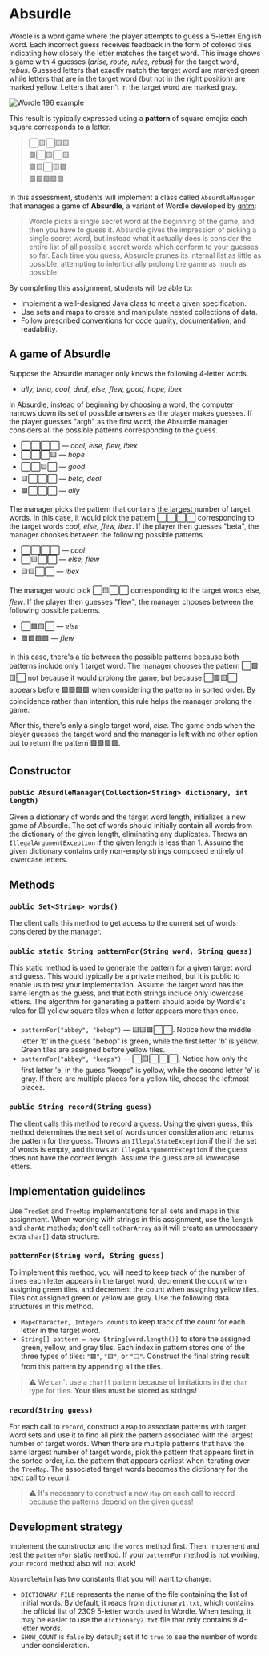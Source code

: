 # Absurdle

Wordle is a word game where the player attempts to guess a 5-letter English word. Each incorrect guess receives feedback in the form of colored tiles indicating how closely the letter matches the target word. This image shows a game with 4 guesses (*arise, route, rules, rebus*) for the target word, *rebus*. Guessed letters that exactly match the target word are marked green while letters that are in the target word (but not in the right position) are marked yellow. Letters that aren't in the target word are marked gray.

![Wordle 196 example](https://upload.wikimedia.org/wikipedia/commons/e/ec/Wordle_196_example.svg)

This result is typically expressed using a **pattern** of square emojis: each square corresponds to a letter.

> ⬜🟨⬜🟨🟨<br>
> 🟩⬜🟨⬜🟨<br>
> 🟩🟨⬜🟨🟩<br>
> 🟩🟩🟩🟩🟩

In this assessment, students will implement a class called `AbsurdleManager` that manages a game of **Absurdle**, a variant of Wordle developed by [qntm](https://qntm.org/absurdle):

> Wordle picks a single secret word at the beginning of the game, and then you have to guess it. Absurdle gives the impression of picking a single secret word, but instead what it actually does is consider the entire list of all possible secret words which conform to your guesses so far. Each time you guess, Absurdle prunes its internal list as little as possible, attempting to intentionally prolong the game as much as possible.

By completing this assignment, students will be able to:

- Implement a well-designed Java class to meet a given specification.
- Use sets and maps to create and manipulate nested collections of data.
- Follow prescribed conventions for code quality, documentation, and readability.

## A game of Absurdle

Suppose the Absurdle manager only knows the following 4-letter words.

- *ally, beta, cool, deal, else, flew, good, hope, ibex*

In Absurdle, instead of beginning by choosing a word, the computer narrows down its set of possible answers as the player makes guesses. If the player guesses "argh" as the first word, the Absurdle manager considers all the possible patterns corresponding to the guess.

- ⬜⬜⬜⬜ — *cool, else, flew, ibex*
- ⬜⬜⬜🟨 — *hope*
- ⬜⬜🟨⬜ — *good*
- 🟨⬜⬜⬜ — *beta, deal*
- 🟩⬜⬜⬜ — *ally*

The manager picks the pattern that contains the largest number of target words. In this case, it would pick the pattern ⬜⬜⬜⬜ corresponding to the target words *cool, else, flew, ibex*. If the player then guesses "beta", the manager chooses between the following possible patterns.

- ⬜⬜⬜⬜ — *cool*
- ⬜🟨⬜⬜ — *else, flew*
- 🟨🟨⬜⬜ — *ibex*

The manager would pick ⬜🟨⬜⬜ corresponding to the target words else, *flew*. If the player then guesses "flew", the manager chooses between the following possible patterns.

- ⬜🟩🟨⬜ — *else*
- 🟩🟩🟩🟩 — *flew*

In this case, there's a tie between the possible patterns because both patterns include only 1 target word. The manager chooses the pattern ⬜🟩🟨⬜ not because it would prolong the game, but because ⬜🟩🟨⬜ appears before 🟩🟩🟩🟩 when considering the patterns in sorted order. By coincidence rather than intention, this rule helps the manager prolong the game.

After this, there's only a single target word, *else*. The game ends when the player guesses the target word and the manager is left with no other option but to return the pattern 🟩🟩🟩🟩.

## Constructor

### `public AbsurdleManager(Collection<String> dictionary, int length)`

Given a dictionary of words and the target word length, initializes a new game of Absurdle. The set of words should initially contain all words from the dictionary of the given length, eliminating any duplicates. Throws an `IllegalArgumentException` if the given length is less than 1. Assume the given dictionary contains only non-empty strings composed entirely of lowercase letters.

## Methods

### `public Set<String> words()`

The client calls this method to get access to the current set of words considered by the manager.

### `public static String patternFor(String word, String guess)`

This static method is used to generate the pattern for a given target word and guess. This would typically be a private method, but it is public to enable us to test your implementation. Assume the target word has the same length as the guess, and that both strings include only lowercase letters. The algorithm for generating a pattern should abide by Wordle's rules for 🟨 yellow square tiles when a letter appears more than once.

- `patternFor("abbey", "bebop")` — 🟨🟨🟩⬜⬜. Notice how the middle letter 'b' in the guess "bebop" is green, while the first letter 'b' is yellow. Green tiles are assigned before yellow tiles.
- `patternFor("abbey", "keeps")` — ⬜🟨⬜⬜⬜. Notice how only the first letter 'e' in the guess "keeps" is yellow, while the second letter 'e' is gray. If there are multiple places for a yellow tile, choose the leftmost places.

### `public String record(String guess)`

The client calls this method to record a guess. Using the given guess, this method determines the next set of words under consideration and returns the pattern for the guess. Throws an `IllegalStateException` if the if the set of words is empty, and throws an `IllegalArgumentException` if the guess does not have the correct length. Assume the guess are all lowercase letters.

## Implementation guidelines

Use `TreeSet` and `TreeMap` implementations for all sets and maps in this assignment. When working with strings in this assignment, use the `length` and `charAt` methods; don't call `toCharArray` as it will create an unnecessary extra `char[]` data structure.

### `patternFor(String word, String guess)`

To implement this method, you will need to keep track of the number of times each letter appears in the target word, decrement the count when assigning green tiles, and decrement the count when assigning yellow tiles. Tiles not assigned green or yellow are gray. Use the following data structures in this method.

- `Map<Character, Integer> counts` to keep track of the count for each letter in the target word.
- `String[] pattern = new String[word.length()]` to store the assigned green, yellow, and gray tiles. Each index in pattern stores one of the three types of tiles: `"🟩"`, `"🟨"`, or `"⬜"`. Construct the final string result from this pattern by appending all the tiles.

> ⚠️ We can't use a `char[]` pattern because of limitations in the `char` type for tiles. **Your tiles must be stored as strings!**

### `record(String guess)`

For each call to `record`, construct a `Map` to associate patterns with target word sets and use it to find all pick the pattern associated with the largest number of target words. When there are multiple patterns that have the same largest number of target words, pick the pattern that appears first in the sorted order, i.e. the pattern that appears earliest when iterating over the `TreeMap`. The associated target words becomes the dictionary for the next call to `record`.

> ⚠️ It's necessary to construct a new `Map` on each call to record because the patterns depend on the given guess!

## Development strategy

Implement the constructor and the `words` method first. Then, implement and test the `patternFor` static method. If your `patternFor` method is not working, your `record` method also will not work!

`AbsurdleMain` has two constants that you will want to change:

- `DICTIONARY_FILE` represents the name of the file containing the list of initial words. By default, it reads from `dictionary1.txt`, which contains the official list of 2309 5-letter words used in Wordle. When testing, it may be easier to use the `dictionary2.txt` file that only contains 9 4-letter words.
- `SHOW_COUNT` is `false` by default; set it to `true` to see the number of words under consideration.
